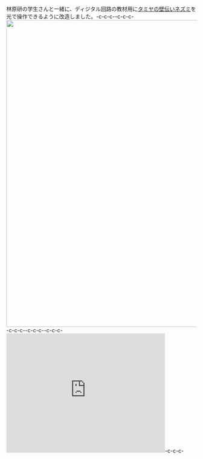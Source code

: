 林原研の学生さんと一緒に、ディジタル回路の教材用に<a href="http://www.tamiya.com/japan/products/70198hugging_mouse/" target="_blank">タミヤの壁伝いネズミ</a>を光で操作できるように改造しました。-c-c-c--c-c-c-<a href="https://lab.ueda.asia/wp-content/uploads/2016/06/ファイル-2016-06-04-11-49-34.jpeg"><img src="https://lab.ueda.asia/wp-content/uploads/2016/06/ファイル-2016-06-04-11-49-34-1024x810.jpeg" alt="" width="1024" height="810" class="aligncenter size-large wp-image-838" /></a>-c-c-c--c-c-c--c-c-c-<iframe width="420" height="315" src="https://www.youtube.com/embed/5WNjF-kcHEA" frameborder="0" allowfullscreen></iframe>-c-c-c-
